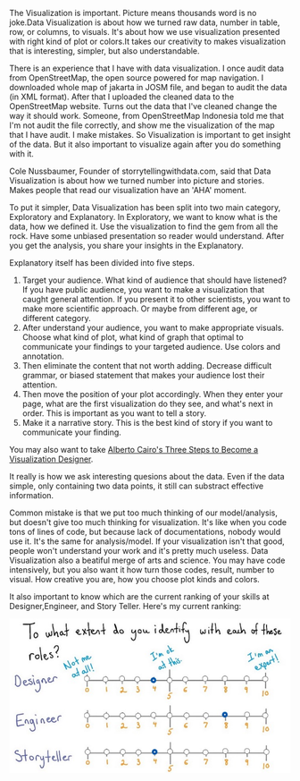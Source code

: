 The Visualization is important. Picture means thousands word is no
joke.Data Visualization is about how we turned raw data, number in table,
row, or columns, to visuals. It's about how we use visualization
presented with right kind of plot or colors.It takes our creativity to
makes visualization that is interesting, simpler, but also
understandable.

There is an experience that I have with data visualization. I once audit
data from OpenStreetMap, the open source powered for map navigation. I
downloaded whole map of jakarta in JOSM file, and began to audit the
data (in XML format). After that I uploaded the cleaned data to the
OpenStreetMap website. Turns out the data that I've cleaned change the
way it should work. Someone, from OpenStreetMap Indonesia told me that
I'm not audit the file correctly, and show me the visualization of the
map that I have audit. I make mistakes. So Visualization is important to
get insight of the data. But it also important to visualize again after
you do something with it.

Cole Nussbaumer, Founder of storrytellingwithdata.com, said that Data
Visualization is about how we turned number into picture and stories.
Makes people that read our visualization have an 'AHA' moment.

To put it simpler, Data Visualization has been split into two main
category, Exploratory and Explanatory. In Exploratory, we want to know
what is the data, how we defined it. Use the visualization to find the
gem from all the rock. Have some unbiased presentation so reader would
understand. After you get the analysis, you share your insights in the
Explanatory.

Explanatory itself has been divided into five steps.

1. Target your audience. What kind of audience that should have
   listened? If you have public audience, you want to make a
visualization that caught general attention. If you present it to other
scientists, you want to make more scientific approach. Or maybe from
different age, or different category.
2. After understand your audience, you want to make appropriate visuals.
   Choose what kind of plot, what kind of graph that optimal to
communicate your findings to your targeted audience. Use colors and
annotation.
3. Then eliminate the content that not worth adding. Decrease difficult
   grammar, or biased statement that makes your audience lost their
attention.
4. Then move the position of your plot accordingly. When they enter your
   page, what are the first visualization do they see, and what's next
in order. This is important as you want to tell a story.
5. Make it a narrative story. This is the best kind of story if you want
   to communicate your finding. 

You may also want to take [Alberto Cairo's Three Steps to Become a
Visualization
Designer](http://vizwiz.blogspot.com/2013/01/alberto-cairo-three-steps-to-become.html).

It really is how we ask interesting quesions about the data. Even if the
data simple, only containing two data points, it still can substract
effective information.

Common mistake is that we put too much thinking of our model/analysis,
but doesn't give too much thinking for visualization. It's like when you
code tons of lines of code, but because lack of documentations, nobody
would use it. It's the same for analysis/model. If your visualization
isn't that good, people won't understand your work and it's pretty much
useless. Data Visualization also a beatiful merge of arts and science.
You may have code intensively, but you also want it how turn those codes, result,
number to visual. How creative you are, how you choose plot kinds and
colors.

It also important to know which are the current ranking of your skills
at Designer,Engineer, and Story Teller. Here's my current ranking:

![jpeg](../galleries/lesson1/1.jpg)



